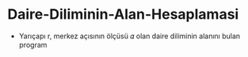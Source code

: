 # Daire-Diliminin-Alan-Hesaplamasi
- Yarıçapı r, merkez açısının ölçüsü 𝛼 olan daire diliminin alanını bulan program
